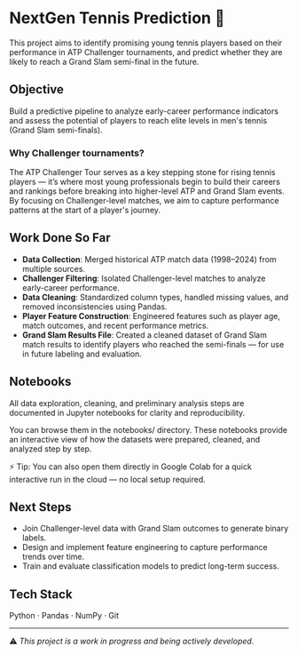 # NextGen Tennis Prediction 🎾

This project aims to identify promising young tennis players based on their performance in ATP Challenger tournaments, and predict whether they are likely to reach a Grand Slam semi-final in the future.

##  Objective
Build a predictive pipeline to analyze early-career performance indicators and assess the potential of players to reach elite levels in men's tennis (Grand Slam semi-finals).

### Why Challenger tournaments?
The ATP Challenger Tour serves as a key stepping stone for rising tennis players — it’s where most young professionals begin to build their careers and rankings before breaking into higher-level ATP and Grand Slam events. By focusing on Challenger-level matches, we aim to capture performance patterns at the start of a player's journey.

##  Work Done So Far
- **Data Collection**: Merged historical ATP match data (1998–2024) from multiple sources.
- **Challenger Filtering**: Isolated Challenger-level matches to analyze early-career performance.
- **Data Cleaning**: Standardized column types, handled missing values, and removed inconsistencies using Pandas.
- **Player Feature Construction**: Engineered features such as player age, match outcomes, and recent performance metrics.
- **Grand Slam Results File**: Created a cleaned dataset of Grand Slam match results to identify players who reached the semi-finals — for use in future labeling and evaluation.

## Notebooks
All data exploration, cleaning, and preliminary analysis steps are documented in Jupyter notebooks for clarity and reproducibility.

You can browse them in the notebooks/ directory.
These notebooks provide an interactive view of how the datasets were prepared, cleaned, and analyzed step by step.

⚡ Tip: You can also open them directly in Google Colab for a quick interactive run in the cloud — no local setup required.
##  Next Steps
- Join Challenger-level data with Grand Slam outcomes to generate binary labels.
- Design and implement feature engineering to capture performance trends over time.
- Train and evaluate classification models to predict long-term success.

##  Tech Stack
Python · Pandas · NumPy · Git

---

⚠️ *This project is a work in progress and being actively developed.*
